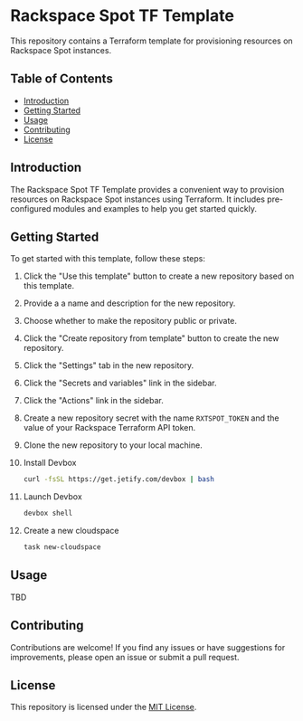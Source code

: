 # Rackspace Spot TF Template

This repository contains a Terraform template for provisioning resources on Rackspace Spot instances.

## Table of Contents

- [Introduction](#introduction)
- [Getting Started](#getting-started)
- [Usage](#usage)
- [Contributing](#contributing)
- [License](#license)

## Introduction

The Rackspace Spot TF Template provides a convenient way to provision resources on Rackspace Spot instances using Terraform. It includes pre-configured modules and examples to help you get started quickly.

## Getting Started

To get started with this template, follow these steps:

1. Click the "Use this template" button to create a new repository based on this template.
2. Provide a a name and description for the new repository.
3. Choose whether to make the repository public or private.
4. Click the "Create repository from template" button to create the new repository.
5. Click the "Settings" tab in the new repository.
6. Click the "Secrets and variables" link in the sidebar.
7. Click the "Actions" link in the sidebar.
8. Create a new repository secret with the name `RXTSPOT_TOKEN` and the value of your Rackspace Terraform API token.
9. Clone the new repository to your local machine.
10. Install Devbox

    ```bash
    curl -fsSL https://get.jetify.com/devbox | bash
    ```
11. Launch Devbox

    ```bash
    devbox shell
    ```
12. Create a new cloudspace
    ```bash
    task new-cloudspace
    ```

## Usage

TBD

## Contributing

Contributions are welcome! If you find any issues or have suggestions for improvements, please open an issue or submit a pull request.

## License

This repository is licensed under the [MIT License](LICENSE).